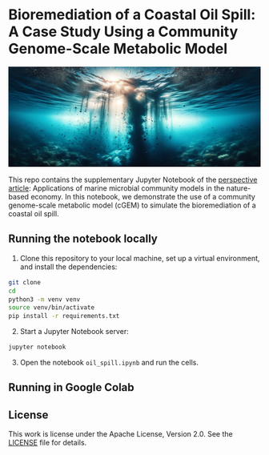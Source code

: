 # Bioremediation of a Coastal Oil Spill: A Case Study Using a Community Genome-Scale Metabolic Model

<img src="imgs/banner.png" alt="Banner image depicting bioremediation" style="width:100%; max-height:200px;">

This repo contains the supplementary Jupyter Notebook of the [perspective article](): Applications of marine microbial community models in the nature-based economy. In this notebook, we demonstrate the use of a community genome-scale metabolic model (cGEM) to simulate the bioremediation of a coastal oil spill. 


## Running the notebook locally

1) Clone this repository to your local machine, set up a virtual environment, and install the dependencies:

```bash
git clone
cd
python3 -m venv venv
source venv/bin/activate
pip install -r requirements.txt
```

2) Start a Jupyter Notebook server:

```bash
jupyter notebook
```

3) Open the notebook `oil_spill.ipynb` and run the cells.

## Running in Google Colab


## License

This work is license under the Apache License, Version 2.0. See the [LICENSE](LICENSE) file for details.